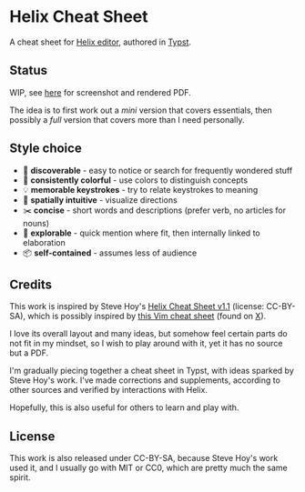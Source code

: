 # Helix Cheat Sheet

A cheat sheet for [Helix editor](https://helix-editor.com/), authored in [Typst](https://typst.app/home/).

## Status

WIP, see [here](https://github.com/utensil/helix-cheat-sheet/issues/1) for screenshot and rendered PDF.

The idea is to first work out a _mini_ version that covers essentials, then possibly a _full_ version that covers more than I need personally.

## Style choice

- 👀 **discoverable** - easy to notice or search for frequently wondered stuff
- 🎨 **consistently colorful** - use colors to distinguish concepts
- 💡 **memorable keystrokes** - try to relate keystrokes to meaning
- 🧭 **spatially intuitive** - visualize directions
- ✂️ **concise** - short words and descriptions (prefer verb, no articles for nouns)
- 🔗 **explorable** - quick mention where fit, then internally linked to elaboration
- 📦 **self-contained** - assumes less of audience

## Credits

This work is inspired by Steve Hoy's [Helix Cheat Sheet v1.1](https://github.com/stevenhoy/helix-cheat-sheet/tree/c07d3f699050a4c03e7ec5653c8baa8cbddaacff) (license: CC-BY-SA), which is possibly inspired by [this Vim cheat sheet](https://cdn.shopify.com/s/files/1/0165/4168/files/preview.png) (found on [X](https://x.com/nixcraft/status/1487774760792510464)).

I love its overall layout and many ideas, but somehow feel certain parts do not fit in my mindset, so I wish to play around with it, yet it has no source but a PDF.

I'm gradually piecing together a cheat sheet in Typst, with ideas sparked by Steve Hoy's work. I've made corrections and supplements, according to other sources and verified by interactions with Helix.

Hopefully, this is also useful for others to learn and play with.

## License

This work is also released under CC-BY-SA, because Steve Hoy's work used it, and I usually go with MIT or CC0, which are pretty much the same spirit.
